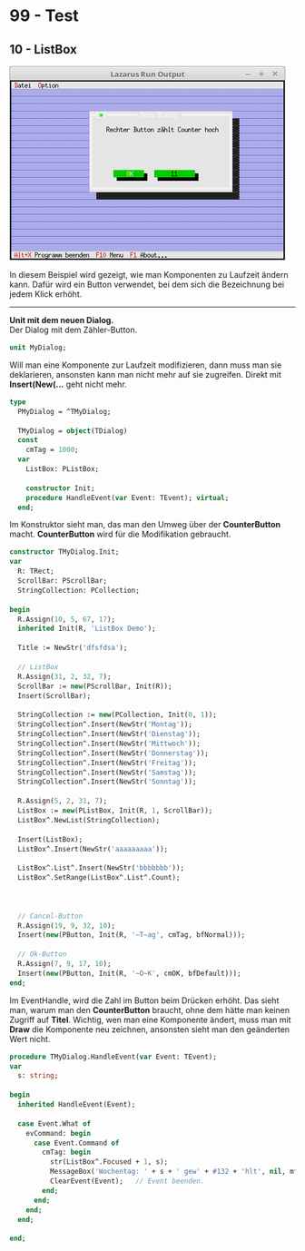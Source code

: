 # 99 - Test
## 10 - ListBox

![image.png](image.png)

In diesem Beispiel wird gezeigt, wie man Komponenten zu Laufzeit ändern kann.
Dafür wird ein Button verwendet, bei dem sich die Bezeichnung bei jedem Klick erhöht.

---
**Unit mit dem neuen Dialog.**
<br>
Der Dialog mit dem Zähler-Button.

```pascal
unit MyDialog;

```

Will man eine Komponente zur Laufzeit modifizieren, dann muss man sie deklarieren, ansonsten kann man nicht mehr auf sie zugreifen.
Direkt mit **Insert(New(...** geht nicht mehr.

```pascal
type
  PMyDialog = ^TMyDialog;

  TMyDialog = object(TDialog)
  const
    cmTag = 1000;
  var
    ListBox: PListBox;

    constructor Init;
    procedure HandleEvent(var Event: TEvent); virtual;
  end;

```

Im Konstruktor sieht man, das man den Umweg über der **CounterButton** macht.
**CounterButton** wird für die Modifikation gebraucht.

```pascal
constructor TMyDialog.Init;
var
  R: TRect;
  ScrollBar: PScrollBar;
  StringCollection: PCollection;

begin
  R.Assign(10, 5, 67, 17);
  inherited Init(R, 'ListBox Demo');

  Title := NewStr('dfsfdsa');

  // ListBox
  R.Assign(31, 2, 32, 7);
  ScrollBar := new(PScrollBar, Init(R));
  Insert(ScrollBar);

  StringCollection := new(PCollection, Init(0, 1));
  StringCollection^.Insert(NewStr('Montag'));
  StringCollection^.Insert(NewStr('Dienstag'));
  StringCollection^.Insert(NewStr('Mittwoch'));
  StringCollection^.Insert(NewStr('Donnerstag'));
  StringCollection^.Insert(NewStr('Freitag'));
  StringCollection^.Insert(NewStr('Samstag'));
  StringCollection^.Insert(NewStr('Sonntag'));

  R.Assign(5, 2, 31, 7);
  ListBox := new(PListBox, Init(R, 1, ScrollBar));
  ListBox^.NewList(StringCollection);

  Insert(ListBox);
  ListBox^.Insert(NewStr('aaaaaaaaa'));

  ListBox^.List^.Insert(NewStr('bbbbbbb'));
  ListBox^.SetRange(ListBox^.List^.Count);



  // Cancel-Button
  R.Assign(19, 9, 32, 10);
  Insert(new(PButton, Init(R, '~T~ag', cmTag, bfNormal)));

  // Ok-Button
  R.Assign(7, 9, 17, 10);
  Insert(new(PButton, Init(R, '~O~K', cmOK, bfDefault)));
end;

```

Im EventHandle, wird die Zahl im Button beim Drücken erhöht.
Das sieht man, warum man den **CounterButton** braucht, ohne dem hätte man keinen Zugriff auf **Titel**.
Wichtig, wen man eine Komponente ändert, muss man mit **Draw** die Komponente neu zeichnen, ansonsten sieht man den geänderten Wert nicht.

```pascal
procedure TMyDialog.HandleEvent(var Event: TEvent);
var
  s: string;

begin
  inherited HandleEvent(Event);

  case Event.What of
    evCommand: begin
      case Event.Command of
        cmTag: begin
          str(ListBox^.Focused + 1, s);
          MessageBox('Wochentag: ' + s + ' gew' + #132 + 'hlt', nil, mfOKButton);
          ClearEvent(Event);   // Event beenden.
        end;
      end;
    end;
  end;

end;

```



